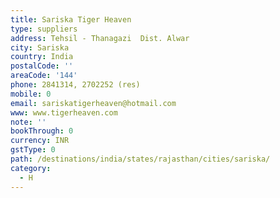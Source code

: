 ```yaml
---
title: Sariska Tiger Heaven
type: suppliers
address: Tehsil - Thanagazi  Dist. Alwar
city: Sariska
country: India
postalCode: ''
areaCode: '144'
phone: 2841314, 2702252 (res)
mobile: 0
email: sariskatigerheaven@hotmail.com
www: www.tigerheaven.com
note: ''
bookThrough: 0
currency: INR
gstType: 0
path: /destinations/india/states/rajasthan/cities/sariska/
category:
  - H
---
```


